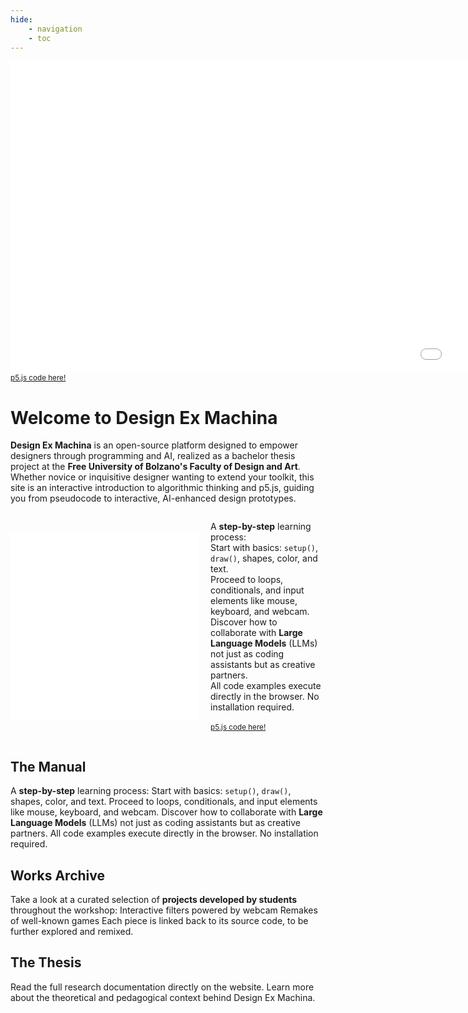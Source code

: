 ```yaml
---
hide:
    - navigation
    - toc
---
```


<iframe src="./p5/sketch.html" width="2000" height="500" style="border: none"></iframe>
<small> <a href="https://editor.p5js.org/dide_dd/sketches/0tQ9UNV4p" target="_blank">p5.js code here!</a> </small>

# Welcome to Design Ex Machina

**Design Ex Machina** is an open-source platform designed to empower designers through programming and AI, realized as a bachelor thesis project at the **Free University of Bolzano's Faculty of Design and Art**.
Whether novice or inquisitive designer wanting to extend your toolkit, this site is an interactive introduction to algorithmic thinking and p5.js, guiding you from pseudocode to interactive, AI-enhanced design prototypes.

<div style="display: flex; align-items: center; gap: 20px;">
  <iframe src="p5/gettingStarted.html" width="700" height="300" style="border:none;"></iframe>
  <p>
   A <strong>step-by-step</strong> learning process: <br>
Start with basics: <code>setup()</code>, <code>draw()</code>, shapes, color, and text. <br>
Proceed to loops, conditionals, and input elements like mouse, keyboard, and webcam. <br>
Discover how to collaborate with <strong>Large Language Models</strong> (LLMs) not just as coding assistants but as creative partners. <br>
All code examples execute directly in the browser. No installation required. <br> <br>
<small> <a href="https://editor.p5js.org/dide_dd/sketches/0tQ9UNV4p" target="_blank">p5.js code here!</a> </small>
  </p>
</div>

## The Manual

A **step-by-step** learning process:
Start with basics: `setup()`, `draw()`, shapes, color, and text.
Proceed to loops, conditionals, and input elements like mouse, keyboard, and webcam.
Discover how to collaborate with **Large Language Models** (LLMs) not just as coding assistants but as creative partners.
All code examples execute directly in the browser. No installation required.


## Works Archive

Take a look at a curated selection of **projects developed by students** throughout the workshop:
Interactive filters powered by webcam
Remakes of well-known games
Each piece is linked back to its source code, to be further explored and remixed.

## The Thesis

Read the full research documentation directly on the website. Learn more about the theoretical and pedagogical context behind Design Ex Machina.
